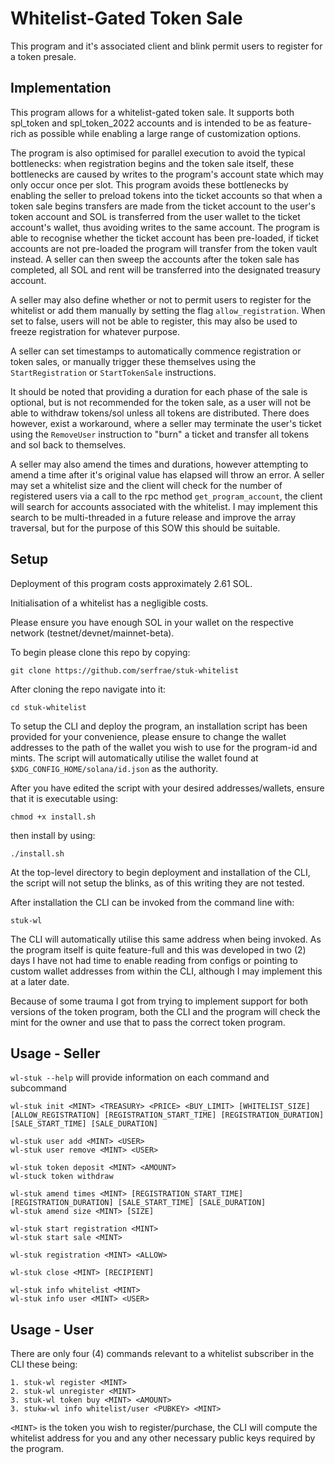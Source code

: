 # Whitelist-Gated Token Sale

This program and it's associated client and blink permit users to register for a token presale.

## Implementation
This program allows for a whitelist-gated token sale. It supports both spl_token and spl_token_2022 accounts and is intended to
be as feature-rich as possible while enabling a large range of customization options.

The program is also optimised for parallel execution to avoid the typical bottlenecks: when registration begins and the token sale
itself, these bottlenecks are caused by writes to the program's account state which may only occur once per slot. This program
avoids these bottlenecks by enabling the seller to preload tokens into the ticket accounts so that when a token sale begins transfers are made 
from the ticket account to the user's token account and SOL is transferred from the user wallet to the ticket account's wallet, thus avoiding
writes to the same account. The program is able to recognise whether the ticket account has been pre-loaded, if ticket accounts are not pre-loaded the
program will transfer from the token vault instead. A seller can then sweep the accounts after the token sale has completed, all SOL and rent will be 
transferred into the designated treasury account.

A seller may also define whether or not to permit users to register for the whitelist or add them manually by setting the flag `allow_registration`.
When set to false, users will not be able to register, this may also be used to freeze registration for whatever purpose.

A seller can set timestamps to automatically commence registration or token sales, or manually trigger these themselves using the `StartRegistration`
or `StartTokenSale` instructions.

It should be noted that providing a duration for each phase of the sale is optional, but is not recommended for the token sale, as a user will not be able to
withdraw tokens/sol unless all tokens are distributed. There does however, exist a workaround, where a seller may terminate the user's ticket using the `RemoveUser`
instruction to "burn" a ticket and transfer all tokens and sol back to themselves.

A seller may also amend the times and durations, however attempting to amend a time after it's original value has elapsed will throw an error.
A seller may set a whitelist size and the client will check for the number of registered users via a call to the rpc method `get_program_account`, the client will
search for accounts associated with the whitelist. I may implement this search to be multi-threaded in a future release and improve the array traversal, but for
the purpose of this SOW this should be suitable.

## Setup
Deployment of this program costs approximately 2.61 SOL.

Initialisation of a whitelist has a negligible costs.

Please ensure you have enough SOL in your wallet on the respective network (testnet/devnet/mainnet-beta).

To begin please clone this repo by copying:

```git clone https://github.com/serfrae/stuk-whitelist```

After cloning the repo navigate into it:

```cd stuk-whitelist```

To setup the CLI and deploy the program, an installation script has been provided for your convenience,
please ensure to change the wallet addresses to the path of the wallet you wish to use for the program-id and mints.
The script will automatically utilise the wallet found at `$XDG_CONFIG_HOME/solana/id.json` as the authority.

After you have edited the script with your desired addresses/wallets, ensure that it is executable using:

```chmod +x install.sh```

then install by using:

```./install.sh```

At the top-level directory to begin deployment and installation of the CLI, the script will not setup the blinks, as
of this writing they are not tested.

After installation the CLI can be invoked from the command line with:

```stuk-wl```

The CLI will automatically utilise this same address when being invoked. As the program itself is quite feature-full
and this was developed in two (2) days I have not had time to enable reading from configs or pointing to custom wallet
addresses from within the CLI, although I may implement this at a later date.

Because of some trauma I got from trying to implement support for both versions of the token program, both the CLI and the program will check the mint for the owner and use that to pass the correct token program.

## Usage - Seller
`wl-stuk --help` will provide information on each command and subcommand

```
wl-stuk init <MINT> <TREASURY> <PRICE> <BUY_LIMIT> [WHITELIST_SIZE] [ALLOW_REGISTRATION] [REGISTRATION_START_TIME] [REGISTRATION_DURATION] [SALE_START_TIME] [SALE_DURATION]
```

```
wl-stuk user add <MINT> <USER>
wl-stuk user remove <MINT> <USER>
```

```
wl-stuk token deposit <MINT> <AMOUNT>
wl-stuck token withdraw 
```

```
wl-stuk amend times <MINT> [REGISTRATION_START_TIME] [REGISTRATION_DURATION] [SALE_START_TIME] [SALE_DURATION]
wl-stuk amend size <MINT> [SIZE]
```

```
wl-stuk start registration <MINT>
wl-stuk start sale <MINT>
```

```
wl-stuk registration <MINT> <ALLOW>
```

```
wl-stuk close <MINT> [RECIPIENT]
```

```
wl-stuk info whitelist <MINT>
wl-stuk info user <MINT> <USER>
```

## Usage - User
There are only four (4) commands relevant to a whitelist subscriber in the CLI these being:
```
1. stuk-wl register <MINT>
2. stuk-wl unregister <MINT>
3. stuk-wl token buy <MINT> <AMOUNT>
3. stukw-wl info whitelist/user <PUBKEY> <MINT>
```

`<MINT>` is the token you wish to register/purchase, the CLI will compute the whitelist address for you and any other necessary public keys required by the program.

